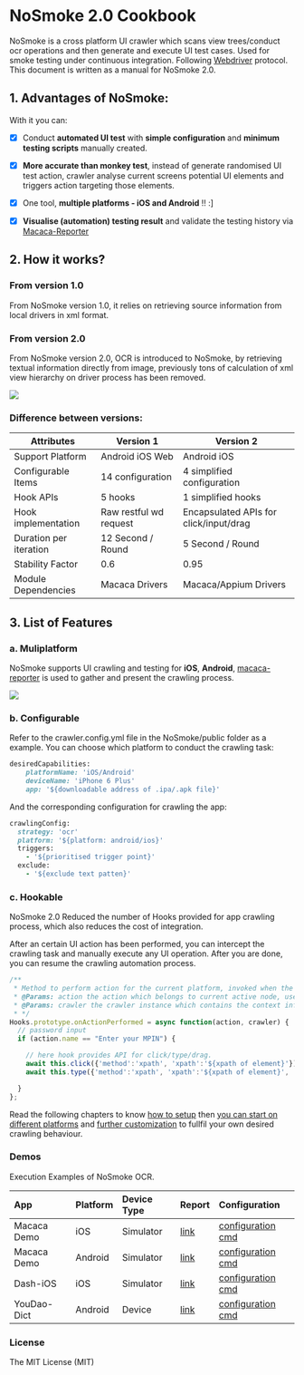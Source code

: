 # NoSmoke 2.0 Cookbook

NoSmoke is a cross platform UI crawler which scans view trees/conduct ocr operations and then generate and execute UI test cases.  Used for smoke testing under continuous integration. Following [Webdriver](https://www.w3.org/TR/webdriver/) protocol. This document is written as a manual for NoSmoke 2.0.

## 1. Advantages of NoSmoke:

With it you can:

* [x] Conduct **automated UI test** with **simple configuration** and **minimum testing scripts** manually created.

* [x] **More accurate than monkey test**, instead of generate randomised UI test action, crawler analyse current screens potential UI elements and triggers action targeting those elements.

* [x] One tool, **multiple platforms - iOS and Android** !! :\]

* [x] **Visualise \(automation\) testing result** and validate the testing history via [Macaca-Reporter](https://github.com/macacajs/macaca-reporter)

## 2. How it works?

### From version 1.0

From NoSmoke version 1.0, it relies on retrieving source information from local drivers in xml format.

### From version 2.0

From NoSmoke version 2.0, OCR is introduced to NoSmoke, by retrieving textual information directly from image, previously tons of calculation of xml view hierarchy on driver process has been removed.

![](/NoSmoke/assets/macaca-architecture-2.0.png)

### Difference between versions:

| Attributes    | Version 1   | Version 2
|-              | -           | -
| Support Platform  | Android iOS Web  |  Android iOS  |
| Configurable Items |  14 configuration  |  4 simplified configuration
| Hook APIs     |   5 hooks   |     1 simplified hooks
| Hook implementation  |  Raw restful wd request  |  Encapsulated APIs for click/input/drag  |
| Duration per iteration  | 12 Second / Round  |  5 Second / Round |
| Stability Factor  | 0.6  |  0.95  |
| Module Dependencies  |  Macaca Drivers  | Macaca/Appium Drivers |

## 3.  List of Features

### a. Muliplatform

NoSmoke supports UI crawling and testing for **iOS**, **Android**, [macaca-reporter](https://github.com/macacajs/macaca-reporter) is used to gather and present the crawling process.

![](/NoSmoke/assets/new_report_layout.png)

### b. Configurable

Refer to the crawler.config.yml file in the NoSmoke/public folder as a example. You can choose which platform to conduct the crawling task:

```ruby
desiredCapabilities:
    platformName: 'iOS/Android'
    deviceName: 'iPhone 6 Plus'
    app: '${downloadable address of .ipa/.apk file}'
```

And the corresponding configuration for crawling the app:

```ruby
crawlingConfig:
  strategy: 'ocr'
  platform: '${platform: android/ios}'
  triggers:
    - '${prioritised trigger point}'
  exclude:
    - '${exclude text patten}'
```

### c. Hookable

NoSmoke 2.0 Reduced the number of Hooks provided for app crawling process, which also reduces the cost of integration.

After an certain UI action has been performed, you can intercept the crawling task and manually execute any UI operation. After you are done, you can resume the crawling automation process.

```js
/**
 * Method to perform action for the current platform, invoked when the action is going to perform
 * @Params: action the action which belongs to current active node, user can determine the priority of action execution
 * @Params: crawler the crawler instance which contains the context information as well as crawler config
 * */
Hooks.prototype.onActionPerformed = async function(action, crawler) {
  // password input
  if (action.name == "Enter your MPIN") {

    // here hook provides API for click/type/drag.
    await this.click({'method':'xpath', 'xpath':'${xpath of element}'});
    await this.type({'method':'xpath', 'xpath':'${xpath of element}', 'value': '2580'});

  }
};
```

Read the following chapters to know [how to setup](/guide/quick-start.md) then [you can start on different platforms](/guide/cross-platform.md) and [further customization](/guide/hooks.md) to fullfil your own desired crawling behaviour.

### Demos

Execution Examples of NoSmoke OCR.

| App  | Platform  | Device Type |  Report |  Configuration  |
| :--- | :---  |  :---  | :--- | :--- |
| Macaca Demo  | iOS  | Simulator   | [link](https://upbeat-shannon-0947ed.netlify.com/reports/2018-12-28-13-50-36-report.html#mode=image)  |   [configuration](https://upbeat-shannon-0947ed.netlify.com/crawler.config-ios.yml) [cmd](https://upbeat-shannon-0947ed.netlify.com/run-ios.yml) |
| Macaca Demo  | Android  | Simulator  | [link](https://upbeat-shannon-0947ed.netlify.com/reports/2018-12-28-14-4-26-report.html#mode=image)  |   [configuration](https://upbeat-shannon-0947ed.netlify.com/crawler.config-android.yml) [cmd](https://upbeat-shannon-0947ed.netlify.com/run-android.yml) |
| Dash-iOS  | iOS  |  Simulator  | [link](https://compassionate-mclean-9beb64.netlify.com/reports/2018-12-28-14-40-38-report.html#mode=image)  |   [configuration](https://compassionate-mclean-9beb64.netlify.com/crawler.config-ios.yml) [cmd](https://compassionate-mclean-9beb64.netlify.com/run-ios.yml) |
| YouDao-Dict   | Android  |  Device  | [link](https://compassionate-mclean-9beb64.netlify.com/reports/2018-12-28-14-52-24-report.html#mode=image)  |   [configuration](https://compassionate-mclean-9beb64.netlify.com/crawler.config-android.yml) [cmd](https://upbeat-shannon-0947ed.netlify.com/run-android.yml) |

### License

The MIT License \(MIT\)

